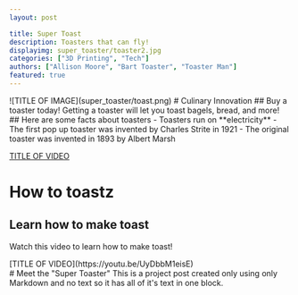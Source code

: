 ```yaml
---
layout: post

title: Super Toast
description: Toasters that can fly!
displayimg: super_toaster/toaster2.jpg
categories: ["3D Printing", "Tech"]
authors: ["Allison Moore", "Bart Toaster", "Toaster Man"]
featured: true
---
```

<div class="image_text_overlay" markdown="1">
![TITLE OF IMAGE](super_toaster/toast.png)
# Culinary Innovation
## Buy a toaster today!
Getting a toaster will let
you toast bagels, bread, and more!
</div>

<div class="free_write" markdown="1">
## Here are some facts about toasters
- Toasters run on **electricity**
- The first pop up toaster was invented by Charles Strite in 1921
- The original toaster was invented in 1893 by Albert Marsh
</div>

<div class="video_text_overlay" markdown="1">

[TITLE OF VIDEO](https://youtu.be/rJQpyIIV3-s)
# How to toastz
## Learn how to make toast
Watch this video to learn how to make toast!
</div>

<div class="video_text_overlay" markdown="1">
[TITLE OF VIDEO](https://youtu.be/UyDbbM1eisE)
</div>

<div class="free_write" markdown="1">
# Meet the "Super Toaster"
This is a project post created only
using only Markdown and no text so it has
all of it's text in one block.
</div>
